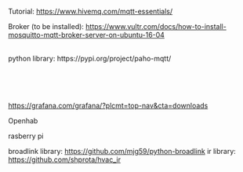 Tutorial: https://www.hivemq.com/mqtt-essentials/
<br>

Broker (to be installed): https://www.vultr.com/docs/how-to-install-mosquitto-mqtt-broker-server-on-ubuntu-16-04

<br>
python library: https://pypi.org/project/paho-mqtt/

<br><br>
<br>

https://grafana.com/grafana/?plcmt=top-nav&cta=downloads

Openhab 

rasberry pi


broadlink library: https://github.com/mjg59/python-broadlink
ir library: https://github.com/shprota/hvac_ir



